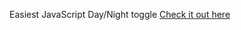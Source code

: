 Easiest JavaScript Day/Night toggle
[Check it out here ](https://mark-eugene-barasu.github.io/JS-day-night-toggle/)
